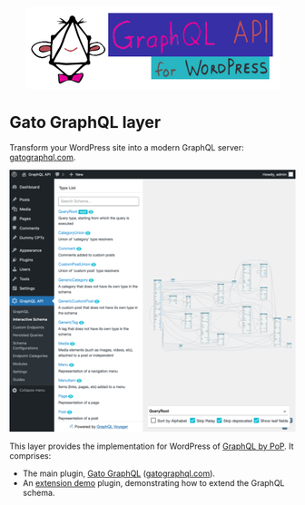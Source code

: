 <p align="center"><img src="plugins/gato-graphql-for-wp/assets/img/gato-graphql-logo-with-name.jpg" width="450" /></p>

# Gato GraphQL layer

Transform your WordPress site into a modern GraphQL server: [gatographql.com](https://gatographql.com).

![The interactive schema visualizer](plugins/gato-graphql-for-wp/docs/images/interactive-schema.png)

This layer provides the implementation for WordPress of [GraphQL by PoP](https://graphql-by-pop.com/). It comprises:

- The main plugin, [Gato GraphQL](plugins/gato-graphql-for-wp) ([gatographql.com](https://gatographql.com)).
- An [extension demo](layers/GatoGraphQLForWP/plugins/extension-demo) plugin, demonstrating how to extend the GraphQL schema.
